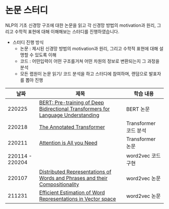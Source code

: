 논문 스터디
====================
NLP의 기초 신경망 구조에 대한 논문을 읽고 각 신경망 방법의 motivation과 원리, 그리고 수학적 표현에 대해 이해해보는 스터디를 진행하였습니다.

- 스터디 진행 방식
     - 논문 : 제시된 신경망 방법의 motivation과 원리, 그리고 수학적 표현에 대해 설명할 수 있도록 이해
     - 코드 : 어떤입력이 어떤 구조를거쳐 어떤 차원의 정보로 변환되는지 그 과정을 분석
     - 모든 랩원이 논문 읽기/ 코드 분석을 하고 스터디에 참여하며, 랜덤으로 발표자를 뽑아 진행


|날짜|제목|학습 내용|
|----|----|----|
|220225|[BERT: Pre-training of Deep Bidirectional Transformers for Language Understanding](https://arxiv.org/pdf/1810.04805.pdf)|BERT 논문|
|220218|[The Annotated Transformer](https://nlp.seas.harvard.edu/2018/04/03/attention.html)|Transformer 코드 분석|
|220211|[Attention is All you Need](https://proceedings.neurips.cc/paper/2017/file/3f5ee243547dee91fbd053c1c4a845aa-Paper.pdf)|Transformer 논문|
|220114 - 220204||word2vec 코드 구현|
|220107|[Distributed Representations of Words and Phrases and their Compositionality](https://arxiv.org/pdf/1310.4546.pdf)|word2vec 논문|
|211231|[Efficient Estimation of Word Representations in Vector space](https://arxiv.org/pdf/1301.3781.pdf)|word2vec 논문|
